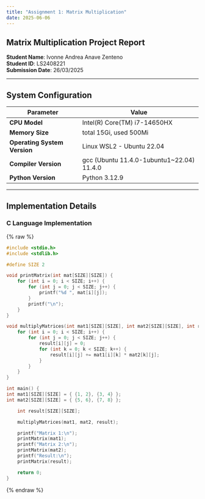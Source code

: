 ```yaml
---
title: "Assignment 1: Matrix Multiplication"
date: 2025-06-06
---
```

## Matrix Multiplication Project Report

**Student Name**: Ivonne Andrea Anave Zenteno  
**Student ID**: LS2408221  
**Submission Date**: 26/03/2025  

---

## System Configuration

| **Parameter**               | **Value**                                                                 |
|-----------------------------|---------------------------------------------------------------------------|
| **CPU Model**               | Intel(R) Core(TM) i7-14650HX                                              |
| **Memory Size**             | total 15Gi, used 500Mi                                                    |
| **Operating System Version**| Linux WSL2 - Ubuntu 22.04                                                 |
| **Compiler Version**        | gcc (Ubuntu 11.4.0-1ubuntu1~22.04) 11.4.0                                 |
| **Python Version**          | Python 3.12.9                                                             |

---

## Implementation Details
### C Language Implementation
{% raw %}
```c
#include <stdio.h>
#include <stdlib.h>

#define SIZE 2

void printMatrix(int mat[SIZE][SIZE]) {
    for (int i = 0; i < SIZE; i++) {
        for (int j = 0; j < SIZE; j++) {
            printf("%d ", mat[i][j]);
        }
        printf("\n");
    }
}

void multiplyMatrices(int mat1[SIZE][SIZE], int mat2[SIZE][SIZE], int result[SIZE][SIZE]) {
    for (int i = 0; i < SIZE; i++) {
        for (int j = 0; j < SIZE; j++) {
            result[i][j] = 0;
            for (int k = 0; k < SIZE; k++) {
                result[i][j] += mat1[i][k] * mat2[k][j];
            }
        }
    }
}

int main() {
int mat1[SIZE][SIZE] = { {1, 2}, {3, 4} };
int mat2[SIZE][SIZE] = { {5, 6}, {7, 8} };

    int result[SIZE][SIZE];

    multiplyMatrices(mat1, mat2, result);

    printf("Matrix 1:\n");
    printMatrix(mat1);
    printf("Matrix 2:\n");
    printMatrix(mat2);
    printf("Result:\n");
    printMatrix(result);

    return 0;
}
```
{% endraw %}
